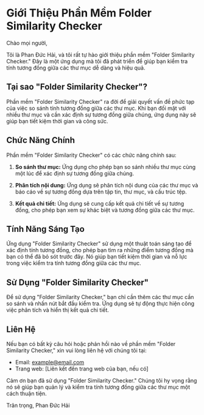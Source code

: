 # Giới Thiệu Phần Mềm Folder Similarity Checker

Chào mọi người,

Tôi là Phan Đức Hải, và tôi rất tự hào giới thiệu phần mềm "Folder Similarity Checker." Đây là một ứng dụng mà tôi đã phát triển để giúp bạn kiểm tra tính tương đồng giữa các thư mục dễ dàng và hiệu quả.

## Tại sao "Folder Similarity Checker"?

Phần mềm "Folder Similarity Checker" ra đời để giải quyết vấn đề phức tạp của việc so sánh tính tương đồng giữa các thư mục. Khi bạn đối mặt với nhiều thư mục và cần xác định sự tương đồng giữa chúng, ứng dụng này sẽ giúp bạn tiết kiệm thời gian và công sức.

## Chức Năng Chính

Phần mềm "Folder Similarity Checker" có các chức năng chính sau:

1. **So sánh thư mục:** Ứng dụng cho phép bạn so sánh nhiều thư mục cùng một lúc để xác định sự tương đồng giữa chúng.

2. **Phân tích nội dung:** Ứng dụng sẽ phân tích nội dung của các thư mục và báo cáo về sự tương đồng dựa trên tập tin, thư mục, và cấu trúc tệp.

3. **Kết quả chi tiết:** Ứng dụng sẽ cung cấp kết quả chi tiết về sự tương đồng, cho phép bạn xem sự khác biệt và tương đồng giữa các thư mục.

## Tính Năng Sáng Tạo

Ứng dụng "Folder Similarity Checker" sử dụng một thuật toán sáng tạo để xác định tính tương đồng, cho phép bạn tìm ra những điểm tương đồng mà bạn có thể đã bỏ sót trước đây. Nó giúp bạn tiết kiệm thời gian và nỗ lực trong việc kiểm tra tính tương đồng giữa các thư mục.

## Sử Dụng "Folder Similarity Checker"

Để sử dụng "Folder Similarity Checker," bạn chỉ cần thêm các thư mục cần so sánh và nhấn nút bắt đầu kiểm tra. Ứng dụng sẽ tự động thực hiện công việc phân tích và hiển thị kết quả chi tiết.

## Liên Hệ

Nếu bạn có bất kỳ câu hỏi hoặc phản hồi nào về phần mềm "Folder Similarity Checker," xin vui lòng liên hệ với chúng tôi tại:

- Email: example@email.com
- Trang web: [Liên kết đến trang web của bạn, nếu có]

Cảm ơn bạn đã sử dụng "Folder Similarity Checker." Chúng tôi hy vọng rằng nó sẽ giúp bạn quản lý và kiểm tra tính tương đồng giữa các thư mục một cách thuận tiện.

Trân trọng,
Phan Đức Hải

